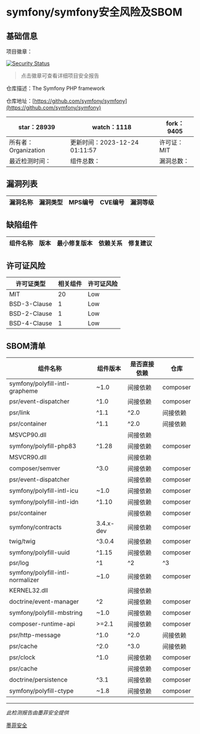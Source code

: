 # symfony/symfony安全风险及SBOM

## 基础信息

项目徽章：

[![Security Status](https://www.murphysec.com/platform3/v31/badge/1738651084912869376.svg)](https://www.murphysec.com/console/report/1691516035264176128/1738651084912869376)

> 点击徽章可查看详细项目安全报告

仓库描述：The Symfony PHP framework

仓库地址：[https://github.com/symfony/symfony](https://github.com/symfony/symfony)

| star：28939 | watch：1118 | fork：9405 |
| ----------- | -------------- | ------------ |
| 所有者：Organization | 更新时间：2023-12-24 01:11:57 | 许可证：MIT |
| 最近检测时间： | 组件总数： | 漏洞总数： |




## 漏洞列表

| 漏洞名称 | 漏洞类型 | MPS编号 | CVE编号 | 漏洞等级 |
| ------- | ------ | ------- | ------ | ----- |





## 缺陷组件

| 组件名称 | 版本 | 最小修复版本 | 依赖关系 | 修复建议 |
| -------- | ---- | ------------ | -------- | -------- |





## 许可证风险

| 许可证类型 | 相关组件 | 许可证风险 |
| ---------- | -------- | ---------- |
|MIT|20|Low|
|BSD-3-Clause|1|Low|
|BSD-2-Clause|1|Low|
|BSD-4-Clause|1|Low|




## SBOM清单

| 组件名称 | 组件版本 | 是否直接依赖 | 仓库 |
| -------- | -------- | ------------ | ---- |
|symfony/polyfill-intl-grapheme|~1.0|间接依赖|composer|
|psr/event-dispatcher|^1.0|间接依赖|composer|
|psr/link|^1.1|^2.0|间接依赖|composer|
|psr/container|^1.1|^2.0|间接依赖|composer|
|MSVCP90.dll||间接依赖||
|symfony/polyfill-php83|^1.28|间接依赖|composer|
|MSVCR90.dll||间接依赖||
|composer/semver|^3.0|间接依赖|composer|
|psr/event-dispatcher||间接依赖|composer|
|symfony/polyfill-intl-icu|~1.0|间接依赖|composer|
|symfony/polyfill-intl-idn|^1.10|间接依赖|composer|
|psr/container||间接依赖|composer|
|symfony/contracts|3.4.x-dev|间接依赖|composer|
|twig/twig|^3.0.4|间接依赖|composer|
|symfony/polyfill-uuid|^1.15|间接依赖|composer|
|psr/log|^1|^2|^3|间接依赖|composer|
|symfony/polyfill-intl-normalizer|~1.0|间接依赖|composer|
|KERNEL32.dll||间接依赖||
|doctrine/event-manager|^2|间接依赖|composer|
|symfony/polyfill-mbstring|~1.0|间接依赖|composer|
|composer-runtime-api|>=2.1|间接依赖|composer|
|psr/http-message|^1.0|^2.0|间接依赖|composer|
|psr/cache|^2.0|^3.0|间接依赖|composer|
|psr/clock|^1.0|间接依赖|composer|
|psr/cache||间接依赖|composer|
|doctrine/persistence|^3.1|间接依赖|composer|
|symfony/polyfill-ctype|~1.8|间接依赖|composer|


------

*此检测报告由墨菲安全提供*

[墨菲安全](www.murphysec.com)